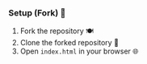 

### Setup (Fork) 🍴

1. Fork the repository 🍽️
2. Clone the forked repository 📂
3. Open `index.html` in your browser 🌐

